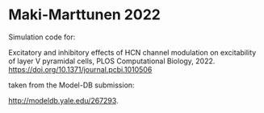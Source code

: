 # Maki-Marttunen 2022

Simulation code for:

Excitatory and inhibitory effects of HCN channel modulation on excitability of layer V pyramidal cells, PLOS Computational Biology, 2022. https://doi.org/10.1371/journal.pcbi.1010506


taken from the Model-DB submission:

http://modeldb.yale.edu/267293.

